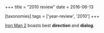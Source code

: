 +++
title = "2010 review"
date = 2016-06-13

[taxonomies]
tags = ['year-review', '2010']
+++

[Iron Man 2] boasts best **direction** and **dialog**.

  [Iron Man 2]: http://movies.tshepang.net/iron-man-2
